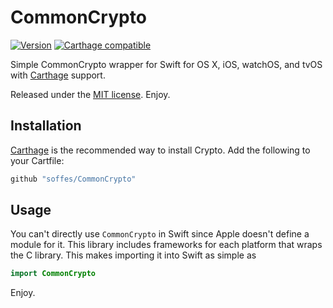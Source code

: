 # CommonCrypto

[![Version](https://img.shields.io/github/release/soffes/CommonCrypto.svg)](https://github.com/soffes/CommonCrypto/releases) [![Carthage compatible](https://img.shields.io/badge/Carthage-compatible-4BC51D.svg?style=flat)](https://github.com/Carthage/Carthage)

Simple CommonCrypto wrapper for Swift for OS X, iOS, watchOS, and tvOS with [Carthage](https://github.com/carthage/carthage) support.

Released under the [MIT license](LICENSE). Enjoy.


## Installation

[Carthage](https://github.com/carthage/carthage) is the recommended way to install Crypto. Add the following to your Cartfile:

``` ruby
github "soffes/CommonCrypto"
```


## Usage

You can't directly use `CommonCrypto` in Swift since Apple doesn't define a module for it. This library includes frameworks for each platform that wraps the C library. This makes importing it into Swift as simple as

``` swift
import CommonCrypto
```

Enjoy.
